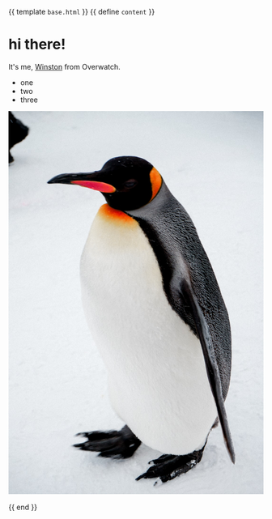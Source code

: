 {{ template `base.html` }}
{{ define `content` }}
# hi there!

It's me, [Winston](https://google.com) from Overwatch.

- one
- two
- three

![pengwin](pengwin.jfif)

{{ end }}
